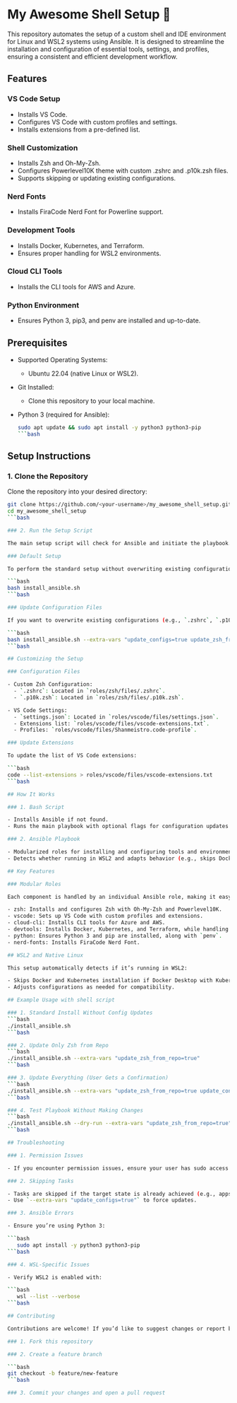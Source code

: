 # My Awesome Shell Setup 🚀

This repository automates the setup of a custom shell and IDE environment for Linux and WSL2 systems using Ansible. It is designed to streamline the installation and configuration of essential tools, settings, and profiles, ensuring a consistent and efficient development workflow.

## Features

### VS Code Setup

- Installs VS Code.
- Configures VS Code with custom profiles and settings.
- Installs extensions from a pre-defined list.

### Shell Customization

- Installs Zsh and Oh-My-Zsh.
- Configures Powerlevel10K theme with custom .zshrc and .p10k.zsh files.
- Supports skipping or updating existing configurations.

### Nerd Fonts

- Installs FiraCode Nerd Font for Powerline support.

### Development Tools

- Installs Docker, Kubernetes, and Terraform.
- Ensures proper handling for WSL2 environments.

### Cloud CLI Tools

- Installs the CLI tools for AWS and Azure.

### Python Environment

- Ensures Python 3, pip3, and penv are installed and up-to-date.

## Prerequisites

- Supported Operating Systems:
  - Ubuntu 22.04 (native Linux or WSL2).
- Git Installed:
  - Clone this repository to your local machine.
- Python 3 (required for Ansible):

  ```bash
  sudo apt update && sudo apt install -y python3 python3-pip
  ```bash

## Setup Instructions

### 1. Clone the Repository

Clone the repository into your desired directory:

```bash
git clone https://github.com/<your-username>/my_awesome_shell_setup.git
cd my_awesome_shell_setup
```bash

### 2. Run the Setup Script

The main setup script will check for Ansible and initiate the playbook.

### Default Setup

To perform the standard setup without overwriting existing configurations:

```bash
bash install_ansible.sh
```bash

### Update Configuration Files

If you want to overwrite existing configurations (e.g., `.zshrc`, `.p10k.zsh`), use the `--extra-vars` flag:

```bash
bash install_ansible.sh --extra-vars "update_configs=true update_zsh_from_repo=true"
```bash

## Customizing the Setup

### Configuration Files

- Custom Zsh Configuration:
  - `.zshrc`: Located in `roles/zsh/files/.zshrc`.
  - `.p10k.zsh`: Located in `roles/zsh/files/.p10k.zsh`.

- VS Code Settings:
  - `settings.json`: Located in `roles/vscode/files/settings.json`.
  - Extensions list: `roles/vscode/files/vscode-extensions.txt`.
  - Profiles: `roles/vscode/files/Shanmeistro.code-profile`.

### Update Extensions

To update the list of VS Code extensions:

```bash
code --list-extensions > roles/vscode/files/vscode-extensions.txt
```bash

## How It Works

### 1. Bash Script

- Installs Ansible if not found.
- Runs the main playbook with optional flags for configuration updates.

### 2. Ansible Playbook

- Modularized roles for installing and configuring tools and environments.
- Detects whether running in WSL2 and adapts behavior (e.g., skips Docker installation).

## Key Features

### Modular Roles

Each component is handled by an individual Ansible role, making it easy to add, remove, or customize:

- zsh: Installs and configures Zsh with Oh-My-Zsh and Powerlevel10K.
- vscode: Sets up VS Code with custom profiles and extensions.
- cloud-cli: Installs CLI tools for Azure and AWS.
- devtools: Installs Docker, Kubernetes, and Terraform, while handling WSL2 specifics.
- python: Ensures Python 3 and pip are installed, along with `penv`.
- nerd-fonts: Installs FiraCode Nerd Font.

## WSL2 and Native Linux

This setup automatically detects if it’s running in WSL2:

- Skips Docker and Kubernetes installation if Docker Desktop with Kubernetes is already available.
- Adjusts configurations as needed for compatibility.

## Example Usage with shell script

### 1. Standard Install Without Config Updates
```bash
./install_ansible.sh
```bash

### 2. Update Only Zsh from Repo
```bash
./install_ansible.sh --extra-vars "update_zsh_from_repo=true"
```bash

### 3. Update Everything (User Gets a Confirmation)
```bash
./install_ansible.sh --extra-vars "update_zsh_from_repo=true update_configs=true"
```bash

### 4. Test Playbook Without Making Changes
```bash
./install_ansible.sh --dry-run --extra-vars "update_zsh_from_repo=true"
```bash

## Troubleshooting

### 1. Permission Issues

- If you encounter permission issues, ensure your user has sudo access and re-run the script.

### 2. Skipping Tasks

- Tasks are skipped if the target state is already achieved (e.g., apps installed, files present).
- Use `--extra-vars "update_configs=true"` to force updates.

### 3. Ansible Errors

- Ensure you’re using Python 3:

```bash
   sudo apt install -y python3 python3-pip
```bash

### 4. WSL-Specific Issues

- Verify WSL2 is enabled with:

```bash
   wsl --list --verbose
```bash

## Contributing

Contributions are welcome! If you’d like to suggest changes or report bugs:

### 1. Fork this repository

### 2. Create a feature branch

```bash
git checkout -b feature/new-feature
```bash

### 3. Commit your changes and open a pull request
